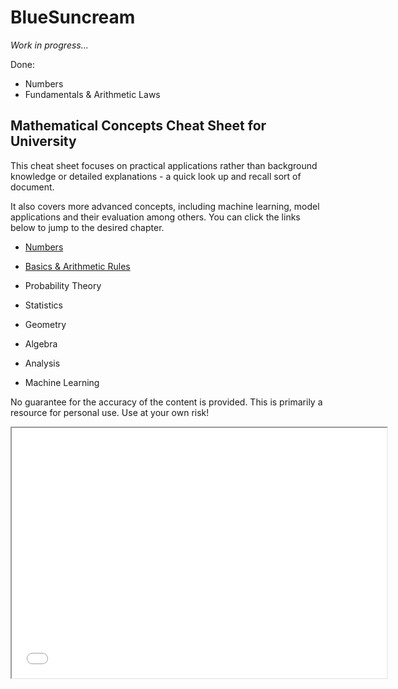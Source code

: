 # BlueSuncream


*Work in progress...*

Done: 

* Numbers
* Fundamentals \& Arithmetic Laws

## Mathematical Concepts Cheat Sheet for University

This cheat sheet focuses on practical applications rather than background knowledge or detailed explanations - a quick look up and recall sort of document. 

It also covers more advanced concepts, including machine learning, model applications and their evaluation among others. You can click the links below to jump to the desired chapter. 

- [Numbers](./english_document/Template.pdf#chapter:Numbers)
- [Basics & Arithmetic Rules](./english_document/Template.pdf#FundamentalArithmeticLaws)
- Probability Theory
- Statistics
- Geometry
- Algebra
  
- Analysis
-  Machine Learning


No guarantee for the accuracy of the content is provided. This is primarily a resource for personal use. Use at your own risk!


<iframe src="./english_document/Template.pdf" width="600" height="400"></iframe>
